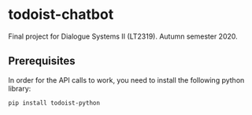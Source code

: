 # todoist-chatbot
Final project for Dialogue Systems II (LT2319). Autumn semester 2020.

## Prerequisites

In order for the API calls to work, you need to install the following python library:<br>

```bash
pip install todoist-python
```